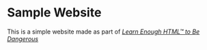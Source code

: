 # Sample Website

This is a simple website made as part of [*Learn Enough HTML™ to Be Dangerous*](http://learnenough.com/html-tutorial)

